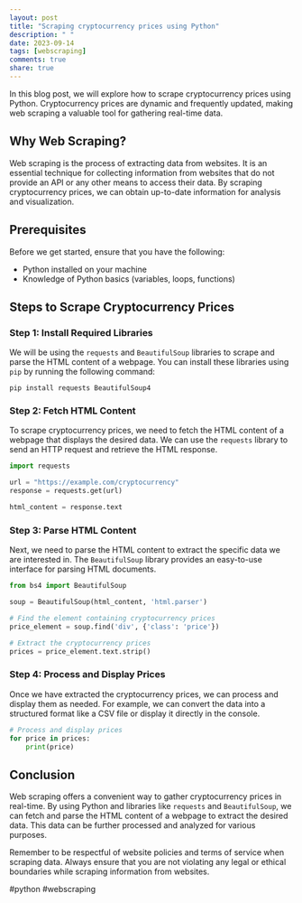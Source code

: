 ```yaml
---
layout: post
title: "Scraping cryptocurrency prices using Python"
description: " "
date: 2023-09-14
tags: [webscraping]
comments: true
share: true
---
```


In this blog post, we will explore how to scrape cryptocurrency prices using Python. Cryptocurrency prices are dynamic and frequently updated, making web scraping a valuable tool for gathering real-time data.

## Why Web Scraping?

Web scraping is the process of extracting data from websites. It is an essential technique for collecting information from websites that do not provide an API or any other means to access their data. By scraping cryptocurrency prices, we can obtain up-to-date information for analysis and visualization.

## Prerequisites

Before we get started, ensure that you have the following:

- Python installed on your machine
- Knowledge of Python basics (variables, loops, functions)

## Steps to Scrape Cryptocurrency Prices

### Step 1: Install Required Libraries

We will be using the `requests` and `BeautifulSoup` libraries to scrape and parse the HTML content of a webpage. You can install these libraries using `pip` by running the following command:

```shell
pip install requests BeautifulSoup4
```

### Step 2: Fetch HTML Content

To scrape cryptocurrency prices, we need to fetch the HTML content of a webpage that displays the desired data. We can use the `requests` library to send an HTTP request and retrieve the HTML response.

```python
import requests

url = "https://example.com/cryptocurrency"
response = requests.get(url)

html_content = response.text
```

### Step 3: Parse HTML Content

Next, we need to parse the HTML content to extract the specific data we are interested in. The `BeautifulSoup` library provides an easy-to-use interface for parsing HTML documents.

```python
from bs4 import BeautifulSoup

soup = BeautifulSoup(html_content, 'html.parser')

# Find the element containing cryptocurrency prices
price_element = soup.find('div', {'class': 'price'})

# Extract the cryptocurrency prices
prices = price_element.text.strip()
```

### Step 4: Process and Display Prices

Once we have extracted the cryptocurrency prices, we can process and display them as needed. For example, we can convert the data into a structured format like a CSV file or display it directly in the console.

```python
# Process and display prices
for price in prices:
    print(price)
```

## Conclusion

Web scraping offers a convenient way to gather cryptocurrency prices in real-time. By using Python and libraries like `requests` and `BeautifulSoup`, we can fetch and parse the HTML content of a webpage to extract the desired data. This data can be further processed and analyzed for various purposes.

Remember to be respectful of website policies and terms of service when scraping data. Always ensure that you are not violating any legal or ethical boundaries while scraping information from websites.

#python #webscraping